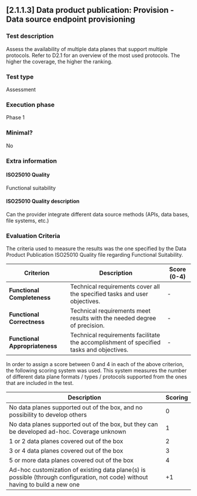 
## [2.1.1.3] Data product publication: Provision - Data source endpoint provisioning
 
### Test description
Assess the availability of multiple data planes that support multiple protocols. Refer to D2.1 for an overview of the most used protocols. The higher the coverage, the higher the ranking.
 
### Test type
Assessment
 
### Execution phase
Phase 1
 
### Minimal?
No
 
### Extra information
#### ISO25010 Quality
Functional suitability
#### ISO25010 Quality description
Can the provider integrate different data source methods (APIs, data bases, file systems, etc.)

### Evaluation Criteria 
The criteria used to measure the results was the one specified by the Data Product Publication ISO25010 Quality file regarding Functional Suitability.


| **Criterion**                | **Description**                                                                                     | **Score (0-4)** |
|------------------------------|-----------------------------------------------------------------------------------------------------|-----------------|
| **Functional Completeness**   | Technical requirements cover all the specified tasks and user objectives.                          | -              |
| **Functional Correctness**    | Technical requirements meet results with the needed degree of precision.                           | -              |
| **Functional Appropriateness**| Technical requirements facilitate the accomplishment of specified tasks and objectives.            | -           |

In order to assign a score between 0 and 4 in each of the above criterion, the following scoring system was used. This system measures the number of different data plane formats / types / protocols supported from the ones that are included in the test.

Description | Scoring
-- | --
No data planes supported out of the box, and no possibility to develop others | 0
No data planes supported out of the box, but they can be developed ad-hoc. Coverage unknown | 1
1 or 2 data planes covered out of the box | 2
3 or 4 data planes covered out of the box | 3
5 or more data planes covered out of the box | 4
Ad-hoc customization of existing data plane(s) is possible (through configuration, not code) without having to build a new one | +1
    
